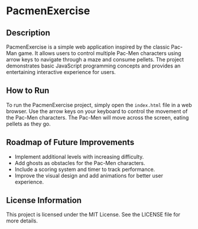 # PacmenExercise

## Description

PacmenExercise is a simple web application inspired by the classic Pac-Man game. It allows users to control multiple Pac-Men characters using arrow keys to navigate through a maze and consume pellets. The project demonstrates basic JavaScript programming concepts and provides an entertaining interactive experience for users.

## How to Run

To run the PacmenExercise project, simply open the `index.html` file in a web browser. Use the arrow keys on your keyboard to control the movement of the Pac-Men characters. The Pac-Men will move across the screen, eating pellets as they go.

## Roadmap of Future Improvements

- Implement additional levels with increasing difficulty.
- Add ghosts as obstacles for the Pac-Men characters.
- Include a scoring system and timer to track performance.
- Improve the visual design and add animations for better user experience.

## License Information

This project is licensed under the MIT License. See the LICENSE file for more details.
